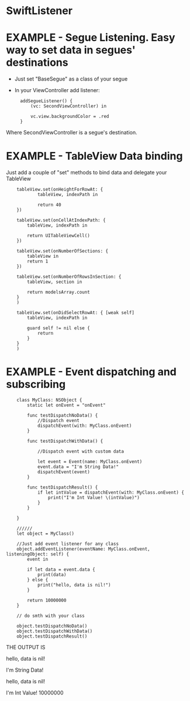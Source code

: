 # SwiftListener

# EXAMPLE  - Segue Listening. Easy way to set data in segues' destinations 

- Just set "BaseSegue" as a class of your segue
- In your ViewController add listener:

        addSegueListener() {
            (vc: SecondViewController) in
            
            vc.view.backgroundColor = .red
        }
        
Where SecondViewController is a segue's destination. 

# EXAMPLE  - TableView Data binding 

Just add a couple of "set" methods to bind data and delegate your TableView

        tableView.set(onHeightForRowAt: {
                tableView, indexPath in

                return 40
        })

        tableView.set(onCellAtIndexPath: {
            tableView, indexPath in

            return UITableViewCell()
        })

        tableView.set(onNumberOfSections: {
            tableView in            
            return 1
        })

        tableView.set(onNumberOfRowsInSection: {
            tableView, section in

            return modelsArray.count
        }
        )

        tableView.set(onDidSelectRowAt: { [weak self]
            tableView, indexPath in

            guard self != nil else {
                return
            }
        }
        )


# EXAMPLE  - Event dispatching and subscribing

        class MyClass: NSObject {
            static let onEvent = "onEvent"

            func testDispatchNoData() {
                //Dispatch event
                dispatchEvent(with: MyClass.onEvent)
            }

            func testDispatchWithData() {

                //Dispatch event with custom data

                let event = Event(name: MyClass.onEvent)
                event.data = "I'm String Data!"
                dispatchEvent(event)
            }

            func testDispatchResult() {
                if let intValue = dispatchEvent(with: MyClass.onEvent) {
                    print("I'm Int Value! \(intValue)")
                }
            }

        }

        //////
        let object = MyClass()

        //Just add event listener for any class
        object.addEventListener(eventName: MyClass.onEvent, listeningObject: self) {
            event in

            if let data = event.data {
                print(data)
            } else {
                print("hello, data is nil!")
            }

            return 10000000
        }

        // do smth with your class

        object.testDispatchNoData()
        object.testDispatchWithData()
        object.testDispatchResult()



THE OUTPUT IS 

hello, data is nil!

I'm String Data!

hello, data is nil!

I'm Int Value! 10000000

    
